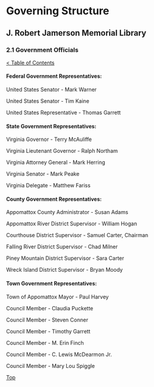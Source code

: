 [0]: ../README.md
[2.1]: government-officials.md

# Governing Structure
## J. Robert Jamerson Memorial Library
### 2.1 Government Officials
[< Table of Contents][0]

#### Federal Government Representatives:

United States Senator - Mark Warner

United States Senator - Tim Kaine

United States Representative - Thomas Garrett

#### State Government Representatives:

Virginia Governor - Terry McAuliffe

Virginia Lieutenant Governor - Ralph Northam

Virginia Attorney General - Mark Herring

Virginia Senator - Mark Peake

Virginia Delegate - Matthew Fariss

#### County Government Representatives:

Appomattox County Administrator - Susan Adams

Appomattox River District Supervisor - William Hogan

Courthouse District Supervisor - Samuel Carter, Chairman

Falling River District Supervisor - Chad Milner

Piney Mountain District Supervisor - Sara Carter

Wreck Island District Supervisor - Bryan Moody

#### Town Government Representatives:

Town of Appomattox Mayor - Paul Harvey

Council Member - Claudia Puckette

Council Member - Steven Conner

Council Member - Timothy Garrett

Council Member - M. Erin Finch

Council Member - C. Lewis McDearmon Jr.

Council Member - Mary Lou Spiggle



[Top][2.1]